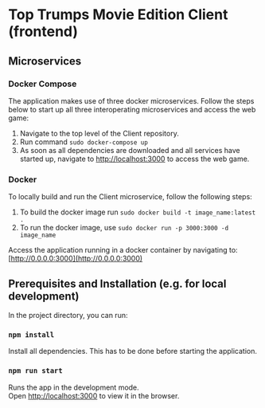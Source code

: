 # Top Trumps Movie Edition Client (frontend)

## Microservices
### Docker Compose
The application makes use of three docker microservices. Follow the steps below to start up all three interoperating microservices and access the web game:

1) Navigate to the top level of the Client repository.
2) Run command ``sudo docker-compose up``
3) As soon as all dependencies are downloaded and all services have started up, navigate to [http://localhost:3000](http://localhost:3000) to access the web game.

### Docker

To locally build and run the Client microservice, follow the following steps:

1) To build the docker image run ``sudo docker build -t image_name:latest .``
2) To run the docker image, use ``sudo docker run -p 3000:3000 -d image_name``

Access the application running in a docker container by navigating to: [http://0.0.0.0:3000](http://0.0.0.0:3000)

## Prerequisites and Installation (e.g. for local development)

In the project directory, you can run:

### `npm install`

Install all dependencies. This has to be done before starting the application.

### `npm run start`

Runs the app in the development mode.<br>
Open [http://localhost:3000](http://localhost:3000) to view it in the browser.
